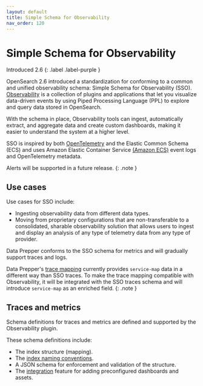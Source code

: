 ```yaml
---
layout: default
title: Simple Schema for Observability
nav_order: 120
---
```


# Simple Schema for Observability
Introduced 2.6
{: .label .label-purple }

OpenSearch 2.6 introduced a standardization for conforming to a common and unified observability schema: Simple Schema for Observability (SSO). [Observability]({{site.url}}{{site.baseurl}}/observing-your-data/index/) is a collection of plugins and applications that let you visualize data-driven events by using Piped Processing Language (PPL) to explore and query data stored in OpenSearch.

With the schema in place, Observability tools can ingest, automatically extract, and aggregate data and create custom dashboards, making it easier to understand the system at a higher level.

SSO is inspired by both [OpenTelemetry](https://opentelemetry.io/docs/) and the Elastic Common Schema (ECS) and uses Amazon Elastic Container Service [(Amazon ECS)](https://docs.aws.amazon.com/AmazonECS/latest/developerguide/ecs_cwe_events.html) event logs and OpenTelemetry metadata.

Alerts will be supported in a future release.
{: .note }

## Use cases

Use cases for SSO include:

* Ingesting observability data from different data types.
* Moving from proprietary configurations that are non-transferable to a consolidated, sharable observability solution that allows users to ingest and display an analysis of any type of telemetry data from any type of provider.

Data Prepper conforms to the SSO schema for metrics and will gradually support traces and logs.

Data Prepper's [trace mapping]({{site.url}}{{site.baseurl}}/data-prepper/common-use-cases/trace-analytics/) currently provides `service-map` data in a different way than SSO traces. To make the trace mapping compatible with Observability, it will be integrated with the SSO traces schema and will introduce `service-map` as an enriched field.
{: .note }

## Traces and metrics

Schema definitions for traces and metrics are defined and supported by the Observability plugin.

These schema definitions include:

- The index structure (mapping).
- The [index naming conventions](https://github.com/opensearch-project/observability/issues/1405).
- A JSON schema for enforcement and validation of the structure.
- The [integration](https://github.com/opensearch-project/OpenSearch-Dashboards/issues/3412) feature for adding preconfigured dashboards and assets.
